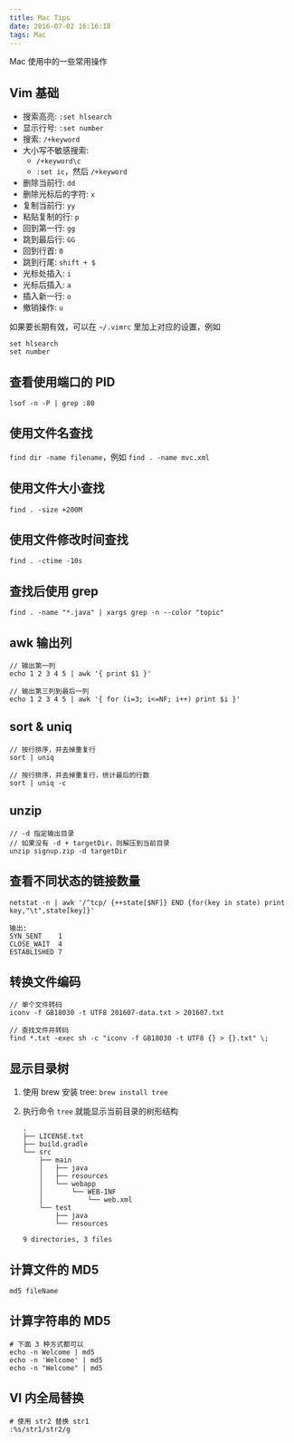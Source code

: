 ```yaml
---
title: Mac Tips
date: 2016-07-02 16:16:18
tags: Mac
---
```


Mac 使用中的一些常用操作

<!--more-->

## Vim 基础
* 搜索高亮: `:set hlsearch`
* 显示行号: `:set number`
* 搜索: `/+keyword`
* 大小写不敏感搜索: 
    * `/+keyword\c`
    * `:set ic`，然后 `/+keyword`
* 删除当前行: `dd`
* 删除光标后的字符: `x`
* 复制当前行: `yy`
* 粘贴复制的行: `p`
* 回到第一行: `gg`
* 跳到最后行: `GG`
* 回到行首: `0`
* 跳到行尾: `shift + $`
* 光标处插入: `i`
* 光标后插入: `a`
* 插入新一行: `o`
* 撤销操作: `u`

如果要长期有效，可以在 `~/.vimrc` 里加上对应的设置，例如

```
set hlsearch
set number
```

## 查看使用端口的 PID
`lsof -n -P | grep :80`

## 使用文件名查找
`find dir -name filename`，例如 `find . -name mvc.xml`

## 使用文件大小查找
`find . -size +200M`

## 使用文件修改时间查找
`find . -ctime -10s`

## 查找后使用 grep
`find . -name "*.java" | xargs grep -n --color "topic"`

## awk 输出列
```
// 输出第一列
echo 1 2 3 4 5 | awk '{ print $1 }'

// 输出第三列到最后一列
echo 1 2 3 4 5 | awk '{ for (i=3; i<=NF; i++) print $i }'
```

## sort & uniq
```
// 按行排序，并去掉重复行
sort | uniq

// 按行排序，并去掉重复行，统计最后的行数
sort | uniq -c
```

## unzip
```
// -d 指定输出目录
// 如果没有 -d + targetDir，则解压到当前目录
unzip signup.zip -d targetDir
```

## 查看不同状态的链接数量
```
netstat -n | awk '/^tcp/ {++state[$NF]} END {for(key in state) print key,"\t",state[key]}'

输出:
SYN_SENT    1
CLOSE_WAIT  4
ESTABLISHED 7
```

## 转换文件编码
```
// 单个文件转码
iconv -f GB18030 -t UTF8 201607-data.txt > 201607.txt

// 查找文件并转码
find *.txt -exec sh -c "iconv -f GB18030 -t UTF8 {} > {}.txt" \;
```

## 显示目录树
1. 使用 brew 安装 tree: `brew install tree`
2. 执行命令 `tree` 就能显示当前目录的树形结构

    ```
    .
    ├── LICENSE.txt
    ├── build.gradle
    └── src
        ├── main
        │   ├── java
        │   ├── resources
        │   └── webapp
        │       └── WEB-INF
        │           └── web.xml
        └── test
            ├── java
            └── resources
    
    9 directories, 3 files
    ```

## 计算文件的 MD5
```
md5 fileName
```

## 计算字符串的 MD5
```
# 下面 3 种方式都可以
echo -n Welcome | md5
echo -n 'Welcome' | md5
echo -n "Welcome" | md5
```

## VI 内全局替换
```
# 使用 str2 替换 str1
:%s/str1/str2/g
```
